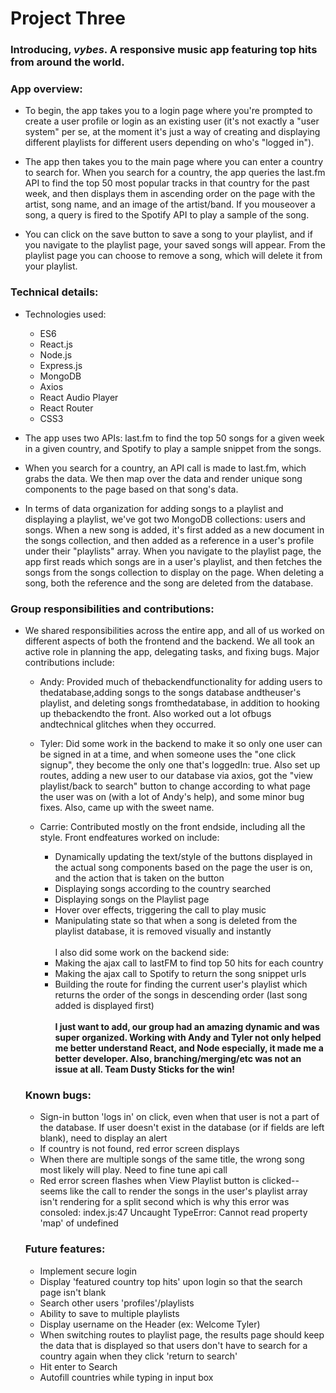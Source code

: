 # Project Three

### Introducing, _vybes_. A responsive music app featuring top hits from around the world.


### App overview:

- To begin, the app takes you to a login page where you're prompted to create a user profile or login as an existing user (it's not exactly a "user system" per se, at the moment it's just a way of creating and displaying different playlists for different users depending on who's "logged in").

- The app then takes you to the main page where you can enter a country to search for. When you search for a country, the app queries the last.fm API to find the top 50 most popular tracks in that country for the past week, and then displays them in ascending order on the page with the artist, song name, and an image of the artist/band. If you mouseover a song, a query is fired to the Spotify API to play a sample of the song.

- You can click on the save button to save a song to your playlist, and if you navigate to the playlist page, your saved songs will appear. From the playlist page you can choose to remove a song, which will delete it from your playlist.

### Technical details:

- Technologies used:
  - ES6
  - React.js
  - Node.js
  - Express.js
  - MongoDB
  - Axios
  - React Audio Player
  - React Router
  - CSS3


- The app uses two APIs: last.fm to find the top 50 songs for a given week in a given country, and Spotify to play a sample snippet from the songs.  

- When you search for a country, an API call is made to last.fm, which grabs the data. We then map over the data and render unique song components to the page based on that song's data.

- In terms of data organization for adding songs to a playlist and displaying a playlist, we've got two MongoDB collections: users and songs. When a new song is added, it's first added as a new document in the songs collection, and then added as a reference in a user's profile under their "playlists" array. When you navigate to the playlist page, the app first reads which songs are in a user's playlist, and then fetches the songs from the songs collection to display on the page. When deleting a song, both the reference and the song are deleted from the database.

### Group responsibilities and contributions:

- We shared responsibilities across the entire app, and all of us worked on different aspects of both the frontend and the backend. We all took an active role in planning the app, delegating tasks, and fixing bugs. Major contributions include:

  - Andy: Provided much of thebackendfunctionality for adding users to thedatabase,adding songs to the songs database andtheuser's playlist, and deleting songs fromthedatabase, in addition to hooking up thebackendto the front. Also worked out a lot ofbugs andtechnical glitches when they occurred.

  - Tyler: Did some work in the backend to make it so only one user can be signed in at a time, and when someone uses the "one click signup", they become the only one that's loggedIn: true. Also set up routes, adding a new user to our database via axios, got the "view playlist/back to search" button to change according to what page the user was on (with a lot of Andy's help), and some minor bug fixes. Also, came up with the sweet name.

  - Carrie: Contributed mostly on the front endside, including all the style. Front endfeatures worked on include:
      - Dynamically updating the text/style of the buttons displayed in the actual song components based on the page the user is on, and the action that is taken on the button
      - Displaying songs according to the country searched
      - Displaying songs on the Playlist page
      - Hover over effects, triggering the call to play music
      - Manipulating state so that when a song is deleted from the playlist database, it is removed visually and instantly<br><br>
      I also did some work on the backend side:
      - Making the ajax call to lastFM to find top 50 hits for each country
      - Making the ajax call to Spotify to return the song snippet urls
      - Building the route for finding the current user's playlist which returns the order of the songs in descending order (last song added is displayed first)<br><br>
  **I just want to add, our group had an amazing dynamic and was super organized. Working with Andy and Tyler not only helped me better understand React, and Node especially, it made me a better developer. Also, branching/merging/etc was not an issue at all. Team Dusty Sticks for the win!**<br>





  ### Known bugs:


  - Sign-in button 'logs in' on click, even when that user is not a part of the database. If user doesn't exist in the database (or if fields are left blank), need to display an alert
  - If country is not found, red error screen displays
  - When there are multiple songs of the same title, the wrong song most likely will play. Need to fine tune api call
  - Red error screen flashes when View Playlist button is clicked--seems like the call to render the songs in the user's playlist array isn't rendering for a split second which is why this error was consoled: index.js:47 Uncaught TypeError: Cannot read property 'map' of undefined



  ### Future features:
  - Implement secure login
  - Display 'featured country top hits' upon login so that the search page isn't blank
  - Search other users 'profiles'/playlists
  - Ability to save to multiple playlists
  - Display username on the Header (ex: Welcome Tyler)
  - When switching routes to playlist page, the results page should keep the data that is displayed so that users don't have to search for a country again when they click 'return to search'
  - Hit enter to Search
  - Autofill countries while typing in input box
